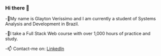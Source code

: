 ### Hi there 👋

-🌱My name is Glayton Veríssimo and I am currently a student of Systems Analysis and Development in Brazil.

-💞️I take a Full Stack Web course with over 1,000 hours of practice and study.

-📫 Contact-me on:
 [LinkedIn](https://www.linkedin.com/in/glaytonverissimo)
 
 



<!---
GlaytonVerissimo/GlaytonVerissimo is a ✨ special ✨ repository because its `README.md` (this file) appears on your GitHub profile.
You can click the Preview link to take a look at your changes.
--->
